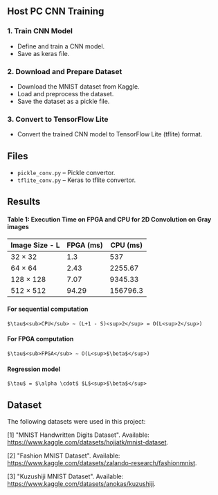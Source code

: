 ## Host PC CNN Training 
### 1. Train CNN Model
- Define and train a CNN model.
- Save as keras file.

### 2. Download and Prepare Dataset
- Download the MNIST dataset from Kaggle.
- Load and preprocess the dataset.
- Save the dataset as a pickle file.

### 3. Convert to TensorFlow Lite
- Convert the trained CNN model to TensorFlow Lite (tflite) format.

## Files
- `pickle_conv.py` – Pickle convertor.
- `tflite_conv.py` – Keras to tflite convertor.

## Results
#### Table 1: Execution Time on FPGA and CPU for 2D Convolution on Gray images

| Image Size - L | FPGA (ms) | CPU (ms)   |
|------------|-----------------|------------|
| 32 × 32    | 1.3          | 537      | 
| 64 × 64    | 2.43         | 2255.67      | 
| 128 × 128  | 7.07          | 9345.33      | 
| 512 × 512  | 94.29    | 156796.3   |
#### For sequential computation 
    $\tau$<sub>CPU</sub> ∼ (L+1 - S)<sup>2</sup> = O(L<sup>2</sup>)
#### For FPGA computation
    $\tau$<sub>FPGA</sub> ∼ O(L<sup>$\beta$</sup>)
#### Regression model
    $\tau$ = $\alpha \cdot$ $L$<sup>$\beta$</sup>
## Dataset
The following datasets were used in this project:

[1] "MNIST Handwritten Digits Dataset". Available: https://www.kaggle.com/datasets/hojjatk/mnist-dataset.

[2] "Fashion MNIST Dataset". Available: https://www.kaggle.com/datasets/zalando-research/fashionmnist.

[3] "Kuzushiji MNIST Dataset". Available: https://www.kaggle.com/datasets/anokas/kuzushiji.
